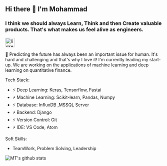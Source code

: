 ## Hi there 👋 I'm Mohammad
### I think we should always Learn, Think and then Create valuable products. That's what makes us feel alive as engineers.
[<img src='https://cdn.jsdelivr.net/npm/simple-icons@3.0.1/icons/linkedin.svg' alt='linkedin' height='30'>](https://www.linkedin.com/in/mohammad-talaei-mt/)

🌱 Predicting the future has always been an important issue for human. It's hard and challenging and that's why I love it! I'm currently leading my start-up. We are working on the applications of machine learning and deep learning on quantitative finance. 

Tech Stack:

- ⚡ Deep Learning: Keras, Tensorflow, Fastai
- ⚡ Machine Learning: Scikit-learn, Pandas, Numpy
- ⚡ Database: InfluxDB ,MSSQL Server
- ⚡ Backend: Django
- ⚡ Version Control: Git
- ⚡ IDE: VS Code, Atom

Soft Skills:

- TeamWork, Problem Solving, Leadership 

![MT's github stats](https://github-readme-stats.vercel.app/api?username=MTisMT&show_icons=true&theme=radical)
<!--
**MTisMT/MTisMT** is a ✨ _special_ ✨ repository because its `README.md` (this file) appears on your GitHub profile.

Here are some ideas to get you started:
  [<img src='https://cdn.jsdelivr.net/npm/simple-icons@3.0.1/icons/stackoverflow.svg' alt='stackoverflow' height='30'>](https://stackoverflow.com/users/15022532)

- 🔭 I’m currently working on ...
- 🌱 I’m currently learning ...
- 👯 I’m looking to collaborate on ...
- 🤔 I’m looking for help with ...
- 💬 Ask me about ...
- 📫 How to reach me: ...
- 😄 Pronouns: ...
- ⚡ Fun fact: ...
-->
